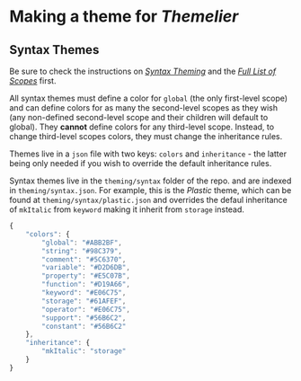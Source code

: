 # Making a theme for *Themelier*

## Syntax Themes

Be sure to check the instructions on [*Syntax Theming*](https://github.com/rafamel/themelier/blob/master/README.md) and the [*Full List of Scopes*](https://github.com/rafamel/themelier/tree/master/docs/README.md) first.

All syntax themes must define a color for `global` (the only first-level scope) and can define colors for as many the second-level scopes as they wish (any non-defined second-level scope and their children will default to global). They **cannot** define colors for any third-level scope. Instead, to change third-level scopes colors, they must change the inheritance rules.

Themes live in a `json` file with two keys: `colors` and `inheritance` - the latter being only needed if you wish to override the default inheritance rules.

Syntax themes live in the `theming/syntax` folder of the repo. and are indexed in `theming/syntax.json`. For example, this is the *Plastic* theme, which can be found at `theming/syntax/plastic.json` and overrides the defaul inheritance of `mkItalic` from `keyword` making it inherit from `storage` instead.

```javascript
{
    "colors": {
        "global": "#ABB2BF",
        "string": "#98C379",
        "comment": "#5C6370",
        "variable": "#D2D6DB",
        "property": "#E5C07B",
        "function": "#D19A66",
        "keyword": "#E06C75",
        "storage": "#61AFEF",
        "operator": "#E06C75",
        "support": "#56B6C2",
        "constant": "#56B6C2"
    },
    "inheritance": {
        "mkItalic": "storage"
    }
}
```